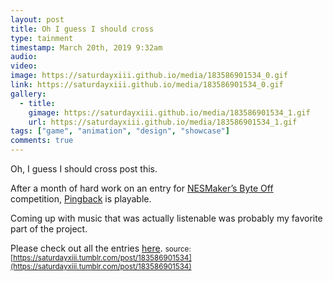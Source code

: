 ```yaml
---
layout: post
title: Oh I guess I should cross
type: tainment
timestamp: March 20th, 2019 9:32am
audio: 
video: 
image: https://saturdayxiii.github.io/media/183586901534_0.gif
link: https://saturdayxiii.github.io/media/183586901534_0.gif
gallery:
  - title: 
    gimage: https://saturdayxiii.github.io/media/183586901534_1.gif
    url: https://saturdayxiii.github.io/media/183586901534_1.gif
tags: ["game", "animation", "design", "showcase"]
comments: true
---
```

Oh, I guess I should cross post this.

After a month of hard work on an entry for [NESMaker’s Byte Off](https://t.umblr.com/redirect?z=http%3A%2F%2Fwww.thenew8bitheroes.com%2F&amp;t=ZDI3NDFjOTUzYzRlYjJjODJkNmFjZDZiOWJhYzQ0ZjMyZmNjMDRjZCxmdmRpQ2NBUQ%3D%3D&amp;b=t%3A4oTW9UaVMagYoO9xD5RBnA&amp;p=http%3A%2F%2Fheavyhanded.ca%2Fpost%2F183500184007%2Fafter-a-month-of-hard-work-on-an-entry-for&amp;m=1) competition, [Pingback](https://t.umblr.com/redirect?z=https%3A%2F%2Fsaturdayxiii.itch.io%2Fpingback&amp;t=OWY2ZDFhZGRiMjg4OGI0OWQ3NjAyNmYxZWEyMWIxMDUwZTY0YjM4OCxmdmRpQ2NBUQ%3D%3D&amp;b=t%3A4oTW9UaVMagYoO9xD5RBnA&amp;p=http%3A%2F%2Fheavyhanded.ca%2Fpost%2F183500184007%2Fafter-a-month-of-hard-work-on-an-entry-for&amp;m=1) is playable.

Coming up with music that was actually listenable was probably my favorite part of the project.

Please check out all the entries [here](https://t.umblr.com/redirect?z=http%3A%2F%2Farcade.thenew8bitheroes.com%2F&amp;t=NDM3NTJmYTAzMWMxYjlmMmNmMzI4OGIzYzdkMjA0NGQ1ZTczY2FiNSxmdmRpQ2NBUQ%3D%3D&amp;b=t%3A4oTW9UaVMagYoO9xD5RBnA&amp;p=http%3A%2F%2Fheavyhanded.ca%2Fpost%2F183500184007%2Fafter-a-month-of-hard-work-on-an-entry-for&amp;m=1).
<small>source: [https://saturdayxiii.tumblr.com/post/183586901534](https://saturdayxiii.tumblr.com/post/183586901534)</small>
